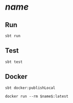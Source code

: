 # $name$

## Run
```shell
sbt run
```

## Test
```shell
sbt test
```

## Docker
```shell
sbt docker:publishLocal

docker run --rm $name$:latest
```